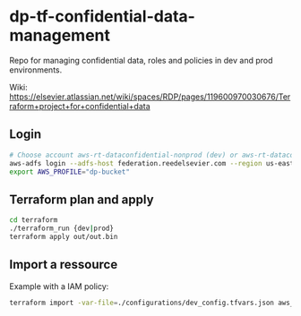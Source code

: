 # dp-tf-confidential-data-management

Repo for managing confidential data, roles
and policies in dev and prod environments.

Wiki: https://elsevier.atlassian.net/wiki/spaces/RDP/pages/119600970030676/Terraform+project+for+confidential+data

## Login

```bash
# Choose account aws-rt-dataconfidential-nonprod (dev) or aws-rt-dataconfidential-prod (prod)
aws-adfs login --adfs-host federation.reedelsevier.com --region us-east-2 --role-arn  assumed-role/ADFS-Developer/{USERNAME}@science.regn.net --session-duration 14400 --profile dp-bucket
export AWS_PROFILE="dp-bucket"
```

## Terraform plan and apply

```bash
cd terraform
./terraform_run {dev|prod}
terraform apply out/out.bin
```

## Import a ressource

Example with a IAM policy:
```bash
terraform import -var-file=./configurations/dev_config.tfvars.json aws_iam_policy.{ressource_name} {arn}
```